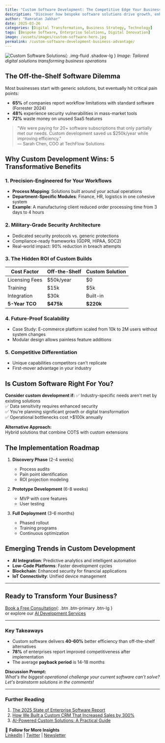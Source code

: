 ```yaml
---
title: "Custom Software Development: The Competitive Edge Your Business Needs"
description: "Discover how bespoke software solutions drive growth, enhance security, and future-proof your business in the digital age."
author: "Ramratan Jakhar"
date: 2025-03-26
categories: [Digital Transformation, Business Strategy, Technology]
tags: [Bespoke Software, Enterprise Solutions, Digital Innovation]
image: /assets/images/custom-software-hero.jpg
permalink: /custom-software-development-business-advantage/
---
```


![Custom Software Solutions]({{site.baseurl}}/assets/images/blog1.jpeg){: .img-fluid .shadow-lg }
*Image: Tailored digital solutions transforming business operations*

## The Off-the-Shelf Software Dilemma 

Most businesses start with generic solutions, but eventually hit critical pain points:
- **65%** of companies report workflow limitations with standard software (Forrester 2024)
- **48%** experience security vulnerabilities in mass-market tools
- **72%** waste money on unused SaaS features

> "We were paying for 20+ software subscriptions that only partially met our needs. Custom development saved us $250k/year while improving efficiency."  
> — Sarah Chen, COO at TechFlow Solutions

## Why Custom Development Wins: 5 Transformative Benefits

### 1. Precision-Engineered for Your Workflows
- **Process Mapping**: Solutions built around your actual operations
- **Department-Specific Modules**: Finance, HR, logistics in one cohesive system
- **Example**: A manufacturing client reduced order processing time from 3 days to 4 hours

### 2. Military-Grade Security Architecture
- Dedicated security protocols vs. generic protections
- Compliance-ready frameworks (GDPR, HIPAA, SOC2)
- Real-world impact: 90% reduction in breach attempts

### 3. The Hidden ROI of Custom Builds
| Cost Factor | Off-the-Shelf | Custom Solution |
|------------|--------------|-----------------|
| Licensing Fees | $50k/year | $0 |
| Training | $15k | $5k |
| Integration | $30k | Built-in |
| **5-Year TCO** | **$475k** | **$220k** |

### 4. Future-Proof Scalability
- Case Study: E-commerce platform scaled from 10k to 2M users without system changes
- Modular design allows painless feature additions

### 5. Competitive Differentiation
- Unique capabilities competitors can't replicate
- First-mover advantage in your industry

## Is Custom Software Right For You? 

**Consider custom development if:**
✅ Industry-specific needs aren't met by existing solutions  
✅ Data sensitivity requires enhanced security  
✅ You're planning significant growth or digital transformation  
✅ Operational bottlenecks cost >$100k annually  

**Alternative Approach:**  
Hybrid solutions that combine COTS with custom extensions

## The Implementation Roadmap

1. **Discovery Phase** (2-4 weeks)  
   - Process audits  
   - Pain point identification  
   - ROI projection modeling

2. **Prototype Development** (6-8 weeks)  
   - MVP with core features  
   - User testing

3. **Full Deployment** (3-6 months)  
   - Phased rollout  
   - Training programs  
   - Continuous optimization

## Emerging Trends in Custom Development

- **AI Integration**: Predictive analytics and intelligent automation
- **Low-Code Platforms**: Faster development cycles
- **Blockchain**: Enhanced security for financial applications
- **IoT Connectivity**: Unified device management

---

## Ready to Transform Your Business?

[Book a Free Consultation](#){: .btn .btn-primary .btn-lg }  
or explore our [AI Development Services](#)

---

### Key Takeaways
- Custom software delivers **40-60%** better efficiency than off-the-shelf alternatives
- **78%** of enterprises report improved competitiveness after implementation
- The average **payback period** is 14-18 months

**Discussion Prompt:**  
*What's the biggest operational challenge your current software can't solve? Let's brainstorm solutions in the comments!*

---

### Further Reading
1. [The 2025 State of Enterprise Software Report](#)
2. [How We Built a Custom CRM That Increased Sales by 300%](#)
3. [AI-Powered Custom Solutions: A Practical Guide](#)

📢 **Follow for More Insights**  
[LinkedIn](#) | [Twitter](#) | [Newsletter](#)
